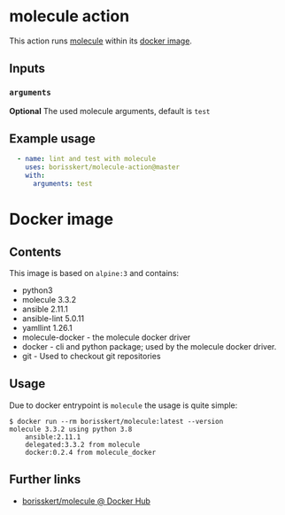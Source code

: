 # molecule action

This action runs [molecule](https://github.com/ansible-community/molecule#ansible-molecule) within its [docker image](https://hub.docker.com/repository/docker/borisskert/molecule).

## Inputs

### `arguments`

**Optional** The used molecule arguments, default is `test`

## Example usage

```yaml
  - name: lint and test with molecule
    uses: borisskert/molecule-action@master
    with:
      arguments: test
```

# Docker image

## Contents

This image is based on `alpine:3` and contains:

* python3
* molecule 3.3.2
* ansible 2.11.1
* ansible-lint 5.0.11
* yamllint 1.26.1
* molecule-docker - the molecule docker driver
* docker - cli and python package; used by the molecule docker driver.
* git - Used to checkout git repositories

## Usage

Due to docker entrypoint is `molecule` the usage is quite simple:

```shell script
$ docker run --rm borisskert/molecule:latest --version
molecule 3.3.2 using python 3.8 
    ansible:2.11.1
    delegated:3.3.2 from molecule
    docker:0.2.4 from molecule_docker
```

## Further links

* [borisskert/molecule @ Docker Hub](https://hub.docker.com/repository/docker/borisskert/molecule)
